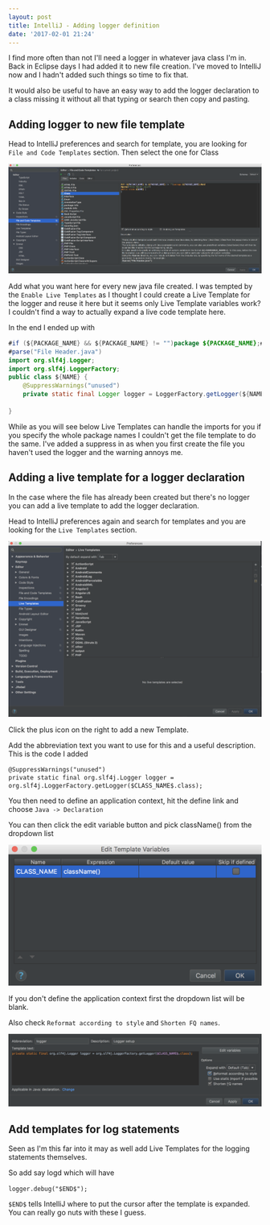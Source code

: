 ```yaml
---
layout: post
title: IntelliJ - Adding logger definition
date: '2017-02-01 21:24'
---
```


I find more often than not I'll need a logger in whatever java class I'm in.  Back in Eclipse days I had added it to new file creation.  I've moved to IntelliJ now and I hadn't added such things so time to fix that.

It would also be useful to have an easy way to add the logger declaration to a class missing it without all that typing or search then copy and pasting.

## Adding logger to new file template
Head to IntelliJ preferences and search for template, you are looking for `File and Code Templates` section. Then select the one for Class

![Template Preferences Screenshot](/assets/img/template-preferences-screenshot.png)

Add what you want here for every new java file created.  I was tempted by the `Enable Live Templates` as I thought I could create a Live Template for the logger and reuse it here but it seems only Live Template variables work? I couldn't find a way to actually expand a live code template here.

In the end I ended up with

``` java
#if (${PACKAGE_NAME} && ${PACKAGE_NAME} != "")package ${PACKAGE_NAME};#end
#parse("File Header.java")
import org.slf4j.Logger;
import org.slf4j.LoggerFactory;
public class ${NAME} {
    @SuppressWarnings("unused")
    private static final Logger logger = LoggerFactory.getLogger(${NAME}.class);

}
```

While as you will see below Live Templates can handle the imports for you if you specify the whole package names I couldn't get the file template to do the same.  I've added a suppress in as when you first create the file you haven't used the logger and the warning annoys me.

## Adding a live template for a logger declaration
In the case where the file has already been created but there's no logger you can add a live template to add the logger declaration.

Head to IntelliJ preferences again and search for templates and you are looking for the `Live Templates` section.

![Live Templates Preferences Screenshot](/assets/img/live-templates-preferences-screenshot.png)

Click the plus icon on the right to add a new Template.

Add the abbreviation text you want to use for this and a useful description.
This is the code I added

```
@SuppressWarnings("unused")
private static final org.slf4j.Logger logger = org.slf4j.LoggerFactory.getLogger($CLASS_NAME$.class);
```

You then need to define an application context, hit the define link and choose `Java -> Declaration`

You can then click the edit variable button and pick className() from the dropdown list

![ Edit Template Variables Screenshot](/assets/img/edit-template-variables-screenshot.png)

If you don't define the application context first the dropdown list will be blank.

Also check `Reformat according to style` and `Shorten FQ names`.

![Live Template logger Screenshot](/assets/img/live-template-logger-screenshot.png)


## Add templates for log statements
Seen as I'm this far into it may as well add Live Templates for the logging statements themselves.

So add say logd which will have

`logger.debug("$END$");`

`$END$` tells IntelliJ where to put the cursor after the template is expanded.  You can really go nuts with these I guess.
